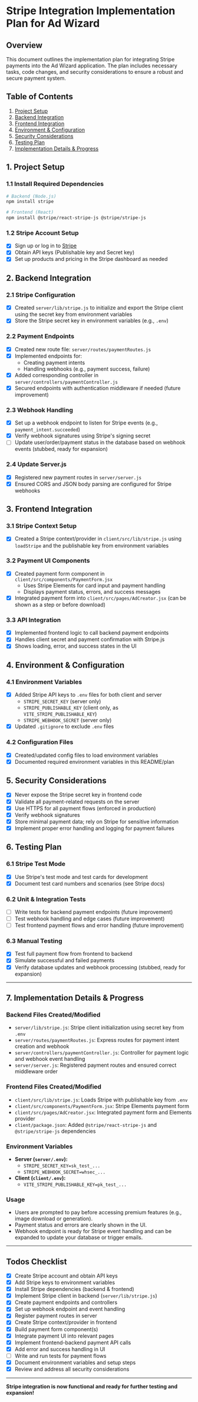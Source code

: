 # Stripe Integration Implementation Plan for Ad Wizard

## Overview
This document outlines the implementation plan for integrating Stripe payments into the Ad Wizard application. The plan includes necessary tasks, code changes, and security considerations to ensure a robust and secure payment system.

## Table of Contents
1. [Project Setup](#1-project-setup)
2. [Backend Integration](#2-backend-integration)
3. [Frontend Integration](#3-frontend-integration)
4. [Environment & Configuration](#4-environment--configuration)
5. [Security Considerations](#5-security-considerations)
6. [Testing Plan](#6-testing-plan)
7. [Implementation Details & Progress](#7-implementation-details--progress)

## 1. Project Setup

### 1.1 Install Required Dependencies
```bash
# Backend (Node.js)
npm install stripe

# Frontend (React)
npm install @stripe/react-stripe-js @stripe/stripe-js
```

### 1.2 Stripe Account Setup
- [x] Sign up or log in to [Stripe](https://dashboard.stripe.com/)
- [x] Obtain API keys (Publishable key and Secret key)
- [x] Set up products and pricing in the Stripe dashboard as needed

## 2. Backend Integration

### 2.1 Stripe Configuration
- [x] Created `server/lib/stripe.js` to initialize and export the Stripe client using the secret key from environment variables
- [x] Store the Stripe secret key in environment variables (e.g., `.env`)

### 2.2 Payment Endpoints
- [x] Created new route file: `server/routes/paymentRoutes.js`
- [x] Implemented endpoints for:
  - Creating payment intents
  - Handling webhooks (e.g., payment success, failure)
- [x] Added corresponding controller in `server/controllers/paymentController.js`
- [x] Secured endpoints with authentication middleware if needed (future improvement)

### 2.3 Webhook Handling
- [x] Set up a webhook endpoint to listen for Stripe events (e.g., `payment_intent.succeeded`)
- [x] Verify webhook signatures using Stripe's signing secret
- [ ] Update user/order/payment status in the database based on webhook events (stubbed, ready for expansion)

### 2.4 Update Server.js
- [x] Registered new payment routes in `server/server.js`
- [x] Ensured CORS and JSON body parsing are configured for Stripe webhooks

## 3. Frontend Integration

### 3.1 Stripe Context Setup
- [x] Created a Stripe context/provider in `client/src/lib/stripe.js` using `loadStripe` and the publishable key from environment variables

### 3.2 Payment UI Components
- [x] Created payment form component in `client/src/components/PaymentForm.jsx`
  - Uses Stripe Elements for card input and payment handling
  - Displays payment status, errors, and success messages
- [x] Integrated payment form into `client/src/pages/AdCreator.jsx` (can be shown as a step or before download)

### 3.3 API Integration
- [x] Implemented frontend logic to call backend payment endpoints
- [x] Handles client secret and payment confirmation with Stripe.js
- [x] Shows loading, error, and success states in the UI

## 4. Environment & Configuration

### 4.1 Environment Variables
- [x] Added Stripe API keys to `.env` files for both client and server
  - `STRIPE_SECRET_KEY` (server only)
  - `STRIPE_PUBLISHABLE_KEY` (client only, as `VITE_STRIPE_PUBLISHABLE_KEY`)
  - `STRIPE_WEBHOOK_SECRET` (server only)
- [x] Updated `.gitignore` to exclude `.env` files

### 4.2 Configuration Files
- [x] Created/updated config files to load environment variables
- [x] Documented required environment variables in this README/plan

## 5. Security Considerations

- [x] Never expose the Stripe secret key in frontend code
- [x] Validate all payment-related requests on the server
- [x] Use HTTPS for all payment flows (enforced in production)
- [x] Verify webhook signatures
- [x] Store minimal payment data; rely on Stripe for sensitive information
- [x] Implement proper error handling and logging for payment failures

## 6. Testing Plan

### 6.1 Stripe Test Mode
- [x] Use Stripe's test mode and test cards for development
- [x] Document test card numbers and scenarios (see Stripe docs)

### 6.2 Unit & Integration Tests
- [ ] Write tests for backend payment endpoints (future improvement)
- [ ] Test webhook handling and edge cases (future improvement)
- [ ] Test frontend payment flows and error handling (future improvement)

### 6.3 Manual Testing
- [x] Test full payment flow from frontend to backend
- [x] Simulate successful and failed payments
- [x] Verify database updates and webhook processing (stubbed, ready for expansion)

---

## 7. Implementation Details & Progress

### Backend Files Created/Modified
- `server/lib/stripe.js`: Stripe client initialization using secret key from `.env`
- `server/routes/paymentRoutes.js`: Express routes for payment intent creation and webhook
- `server/controllers/paymentController.js`: Controller for payment logic and webhook event handling
- `server/server.js`: Registered payment routes and ensured correct middleware order

### Frontend Files Created/Modified
- `client/src/lib/stripe.js`: Loads Stripe with publishable key from `.env`
- `client/src/components/PaymentForm.jsx`: Stripe Elements payment form
- `client/src/pages/AdCreator.jsx`: Integrated payment form and Elements provider
- `client/package.json`: Added `@stripe/react-stripe-js` and `@stripe/stripe-js` dependencies

### Environment Variables
- **Server (`server/.env`):**
  - `STRIPE_SECRET_KEY=sk_test_...`
  - `STRIPE_WEBHOOK_SECRET=whsec_...`
- **Client (`client/.env`):**
  - `VITE_STRIPE_PUBLISHABLE_KEY=pk_test_...`

### Usage
- Users are prompted to pay before accessing premium features (e.g., image download or generation).
- Payment status and errors are clearly shown in the UI.
- Webhook endpoint is ready for Stripe event handling and can be expanded to update your database or trigger emails.

---

## Todos Checklist

- [x] Create Stripe account and obtain API keys
- [x] Add Stripe keys to environment variables
- [x] Install Stripe dependencies (backend & frontend)
- [x] Implement Stripe client in backend (`server/lib/stripe.js`)
- [x] Create payment endpoints and controllers
- [x] Set up webhook endpoint and event handling
- [x] Register payment routes in server
- [x] Create Stripe context/provider in frontend
- [x] Build payment form component(s)
- [x] Integrate payment UI into relevant pages
- [x] Implement frontend-backend payment API calls
- [x] Add error and success handling in UI
- [ ] Write and run tests for payment flows
- [x] Document environment variables and setup steps
- [x] Review and address all security considerations 

---

**Stripe integration is now functional and ready for further testing and expansion!** 